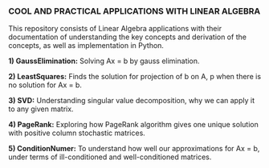 ### **COOL AND PRACTICAL APPLICATIONS WITH LINEAR ALGEBRA** 

This repository consists of Linear Algebra applications with their documentation of understanding the key concepts and derivation of the concepts, as well as implementation in Python.

**1) GaussElimination:** Solving Ax = b by gauss elimination.

**2) LeastSquares:** Finds the solution for projection of b on A, p when there is no solution for Ax = b.

**3) SVD:** Understanding singular value decomposition, why we can apply it to any given matrix.

**4) PageRank:** Exploring how PageRank algorithm gives one unique solution with positive column stochastic matrices.

**5) ConditionNumer:** To understand how well our approximations for Ax = b, under terms of ill-conditioned and well-conditioned matrices. 
